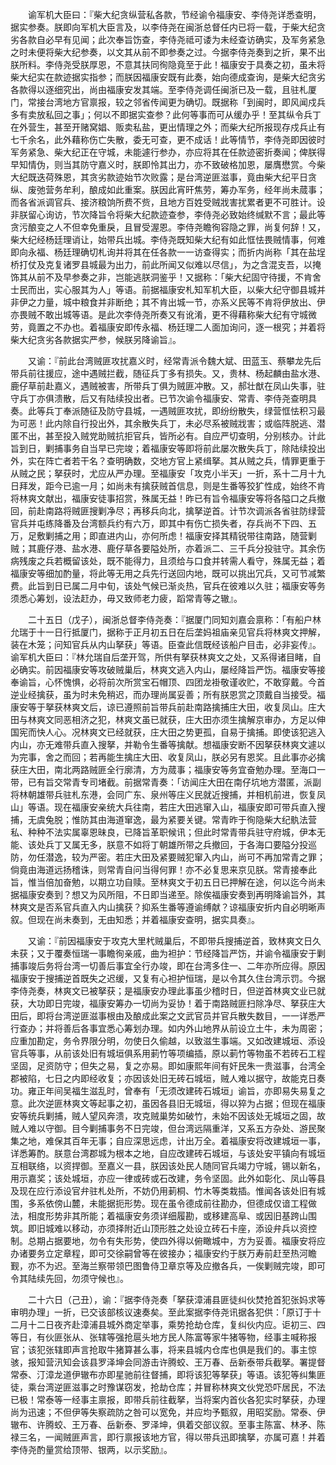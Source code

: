 <!-- { "loadSidebar": true } -->
　　谕军机大臣曰：『柴大纪贪纵营私各款，节经谕令福康安、李侍尧详悉查明，据实参奏。朕即向军机大臣言及，以李侍尧在闽浙总督任内已将一载，于柴大纪贪劣各款自必早有见闻；此次奉旨饬查，李侍尧祗可诿为未经查访确实，及军务紧急之时未便将柴大纪参奏，以文其从前不即参奏之过。今据李侍尧奏到之折，果不出朕所料。李侍尧受朕厚恩，不意其扶同徇隐竟至于此！福康安于具奏之初，虽未将柴大纪实在款迹据实指参；而朕因福康安既有此奏，始向德成查询，是柴大纪贪劣各款得以逐细究出，尚由福康安发其端。至李侍尧调任闽浙已及一载，且驻札厦门，常接台湾地方官禀报，较之邻省传闻更为确切。既据称「到闽时，即风闻戍兵多有卖放私回之事」；何以不即据实查参？此何等事而可从缓办乎！至其纵令兵丁在外营生，甚至开赌窝娼、贩卖私盐，更出情理之外；而柴大纪所报现存戍兵止有七千余名，此外藉称伤亡失散，委无可查，更不成话！此等情节，李侍尧即因彼时军务紧急、柴大纪正在守城，未能遽行参办，亦应将其在任款迹密折奏闻；俾朕得早知情伪，则当其防守嘉义时，朕即怜其出力，亦不致破格加恩，屡膺懋赏。今柴大纪既迭荷殊恩，其贪劣款迹始节次败露；是台湾逆匪滋事，竟由柴大纪平日贪纵、废弛营务牟利，酿成如此重案。朕因此宵旰焦劳，筹办军务，经年尚未蒇事；而各省派调官兵、接济粮饷所费不赀，且地方百姓受贼戕害扰累者更不可胜计。设非朕留心询访，节次降旨令将柴大纪款迹查参，李侍尧必致始终缄默不言；最此等贪污酿变之人不但幸免重戾，且冒受渥恩。李侍尧瞻徇容隐之罪，尚复何辞！又，柴大纪经杨廷理诮让，始带兵出城。李侍尧既知柴大纪有如此恇怯畏贼情事，何难即向永福、杨廷理确切札询并将其在任各款一一访查得实；而折内尚称「其在盐埕桥打仗及克复诸罗县城最为出力，前此所闻又似难以尽信」，为之含混支吾，以掩饰其从前不及早参奏之非，岂能逃朕洞鉴乎！又据称：「柴大纪固守待援，不肯舍士民而出，实心服其为人」等语。前据福康安札知军机大臣，以柴大纪守御县城并非伊之力量，城中粮食并非断绝；其不肯出城一节，亦系义民等不肯将伊放出、伊亦畏贼不敢出城等语。是此次李侍尧所奏又有讹淆，更不得藉称柴大纪有守城微劳，竟置之不办也。着福康安即传永福、杨廷理二人面加询问，逐一根究；并着将柴大纪贪劣各款据实严参，候朕另降谕旨』。

　　又谕：『前此台湾贼匪攻扰嘉义时，经常青派令魏大斌、田蓝玉、蔡攀龙先后带兵前往援应，途中遇贼拦截，随征兵丁多有损失。又，贵林、杨起麟由盐水港、鹿仔草前赴嘉义，遇贼被害，所带兵丁俱为贼匪冲散。又，郝壮猷在凤山失事，驻守兵丁亦俱溃散，后又有陆续投出者。已节次谕令福康安、常青、李侍尧查明具奏。此等兵丁奉派随征及防守县城，一遇贼匪攻扰，即纷纷散失，绿营恇怯积习最为可恶！此内除自行投出外，其余散失兵丁，未必尽系被贼戕害；或临阵脱逃、潜匿不出，甚至投入贼党助贼抗拒官兵，皆所必有。自应严切查明，分别核办。计此旨到日，剿捕事务自当早已完竣；着福康安等即将前此屡次散失兵丁，除陆续投出外，实在阵亡者若干名？查明确数，交地方官上紧缉拏。其从贼之兵，情罪更重于从贼之民；拏获时，尤应从严办理。至福康安「攻克小半天」一折，系十二月十九日拜发，距今已逾一月；如尚未有擒获贼首信息，则是生番等狡犷性成，始终不肯将林爽文献出，福康安徒事招赏，殊属无益！昨已有旨令福康安等将各隘口之兵撤回，前赴南路将贼匪搜剿净尽；再移兵向北，擒拏逆首。计节次调派各省驻防绿营官兵并屯练降番及台湾额兵约有六万，即其中有伤亡损失者，存兵尚不下四、五万，足敷剿捕之用；即直进内山，亦何所虑！福康安择其精锐带往南路，随营剿贼；其鹿仔港、盐水港、鹿仔草各要隘处所，亦着派二、三千兵分投驻守。其余伤病残废之兵若概留该处，既不能得力，且须给与口食并转需人看守，殊属无益；着福康安等细加酌量，将此等无用之兵先行送回内地，既可以挑出冗兵，又可节减繁费。此旨到日已属二月中旬，该处气候已渐炎热，官兵在彼难以久驻；福康安等务须悉心筹划，设法赶办，毋又致师老力疲，蹈常青等之辙』。

　　二十五日（戊子），闽浙总督李侍尧奏：『据厦门同知刘嘉会禀称：「有船户林允瑞于十一日行抵厦门，据称于正月初五日在后垄妈祖庙亲见官兵将林爽文押解，装在木笼；问知官兵从内山拏获」等语。臣查此信既经该船户目击，必非妄传』。谕军机大臣曰：『林允瑞自后垄开驾，所供有拏获林爽文之处，又系得诸目睹，自必确实。前因福康安等攻破贼巢后，林爽文逃入内山，屡经降旨严饬。福康安等接奉谕旨，心怀愧惧，必将前次所赏宝石帽顶、四团龙褂敬谨收贮，不敢穿戴。今首逆业经擒获，虽为时未免稍迟，而办理尚属妥善；所有朕恩赏之顶戴自当接受。福康安等于拏获林爽文后，谅已遵照前旨带兵前赴南路擒捕庄大田，收复凤山。庄大田与林爽文同恶相济之犯，林爽文虽已就获，庄大田亦须生擒解京审办，方足以伸国宪而快人心。况林爽文已经就获，庄大田之势更孤，自易于擒捕。即使该犯逃入内山，亦无难带兵直入搜拏，并勒令生番等擒献。想福康安断不因拏获林爽文遽以为完事，舍之而回；若再能生擒庄大田、收复凤山，朕必另有恩奖。且此事亦必擒获庄大田，南北两路贼匪全行廓清，方为蒇事；福康安等务宜奋勉办理。至海口一带，已有旨交常青专司堵截。前据常青奏：「访闻庄大田在南仔坑地方潜匿，派副将林朝雄带兵驻札东港，会同广东、泉州等庄义民就近搜捕，并相机前进，恢复凤山」等语。现在福康安亲统大兵往南，若庄大田逃窜入山，福康安即可带兵直入搜捕，无虞兔脱；惟防其由海道窜逸，最为紧要关键。常青昨于徇隐柴大纪骫法营私、种种不法实属辜恩昧良，已降旨革职候讯；但此时常青带兵驻守府城，伊本无能、该处兵丁又属无多，朕意不如将丁朝雄所带之兵撤回，于各海口要隘分投巡防，勿任潜逸，较为严密。若庄大田及紧要贼犯窜入内山，尚可不再加常青之罪；倘竟由海道远扬稽诛，则常青自问当得何罪！亦不必复思来京见朕。常青接奉此旨，惟当倍加奋勉，以期立功自赎。至林爽文于初五日已押解在途，何以迄今尚未据福康安奏到？想又为风所阻，不日即当递至。除俟福康安奏到再明降谕旨外，其林爽文是否系官兵直入内山擒获？抑系生番等遵谕缚献？谅福康安折内自必明晰声叙。但现在尚未奏到，无由知悉；并着福康安查明，据实具奏』。

　　又谕：『前因福康安于攻克大里杙贼巢后，不即带兵搜捕逆首，致林爽文日久未获；又于覆奏恒瑞一事瞻徇亲戚，曲为袒护：节经降旨严饬，并谕令福康安于剿捕事竣后务将台湾一切善后事宜全行办竣，即在台湾多住一、二年亦所应得。原因福康安于搜捕逆首既失之迟缓，又复有心袒护恒瑞，是以令其久住台湾示罚。今据李侍尧奏，林爽文已被拏获；是福康安办理此事虽少稽时日，但逆首林爽文业已就获，大功即日完竣，福康安筹办一切尚为妥协！着于南路贼匪扫除净尽、拏获庄大田后，即将台湾逆匪滋事根由及酿成此案之文武官员并官兵散失数目，一一详悉严行查办；并将善后各事宜悉心筹划办理。如内外山地界从前设立土牛，未为周密；应重加勘定，务令界限分明，勿使日久偷越，以致滋生事端。又如改建城垣、添设官兵等事，从前该处旧有城垣俱系用莿竹等项编插，原以莿竹等物虽不若砖石工程坚固，足资防守；但失之易，复之亦易。即如康熙年间有奸民朱一贵滋事，台湾全郡被陷，七日之内即经收复；亦因该处旧无砖石城垣，贼人难以据守，故能克日奏功。雍正年间吴福生滋乱时，曾奉有「无须改建砖石城垣」谕旨，亦即易失易复之意。此次逆匪林爽文等起事之初，虽因各县旧无城垣，得以猝为占据；但现在福康安等统兵剿捕，贼人望风奔溃，攻克贼巢势如破竹，未始不因该处无城垣之固，故贼人难以守御。目今剿捕事务不日完竣，但台湾远隔重洋，又系五方杂处、游民聚集之地，难保其百年无事；自应深思远虑，计出万全。着福康安将改建城垣一事，详悉筹酌。朕意台湾郡城为根本之地，自应改建砖石城垣，与该处安平镇向有城垣互相联络，以资捍御。至嘉义一县，朕因该处民人随同官兵竭力守城，锡以新名，用示嘉奖；该处城垣，亦应一律或砖或石改建，务令坚固。此外如彰化、凤山等县及现在应行添设官弁驻札处所，不妨仍用莿桐、竹木等类栽插。惟闻各该处旧有城围，多系依傍山麓，未能据扼形势。现在虽令德成前往勘办，但德成仅谙工程做法，相度形势非其所能；着福康安务须详细履勘，或移建高阜、或因旧基跨山围筑。即旧城难以移动，亦须择附近山顶形胜之处设立砖石卡座，添设弁兵以资控制。总期占据要地，勿令有失形势，使四外得以俯瞰城中，方为妥善。福康安将应办诸要务立定章程，即可交徐嗣曾等在彼接办；福康安约于朕万寿前赶至热河瞻觐，亦不为迟。至海兰察带领巴图鲁侍卫章京等及应撤各兵，一俟剿贼完竣，即可令其陆续先回，勿须守候也』。

　　二十六日（己丑），谕：『据李侍尧奏「拏获漳浦县匪徒纠伙焚抢首犯张妈求等审明办理」一折，已交该部核议速奏矣。至此案据李侍尧讯据各犯供：「原订于十二月十二日夜齐赴漳浦县城外商定举事，乘势抢劫仓库，复纠伙内应。讵初三、四等日，有伙匪张从、张辖等强抢扈头地方民人陈富等家牛猪等物，经事主喊称报官；该犯张辖即声言抢取牛猪算甚么事，将来县城内仓库也俱是我们的。事主惊骇，报知营汛知会该县罗泽坤会同游击许腾蛟、王万春、岳新泰带兵截拏。署提督常泰、汀漳龙道伊辙布亦即星驰前往督捕，即将该犯等拏获」等语。该犯等纠集匪徒，乘台湾逆匪滋事之时豫谋窃发，抢劫仓库；并冒称林爽文伙党恐吓居民，不法已极！常泰等一经事主禀报，即带兵前往截拏，当将案内首伙各犯实时拏获，办理尚为迅速；不但伊等失察疏防之咎可以宽免，并应均予甄叙，用昭奖励。常泰、伊辙布、许腾蛟、王万春、岳新泰、罗泽坤，俱着交部议叙。至事主陈富、林矛、陈禄三名，一闻贼匪声言，即行禀报该地方官，得以带兵迅即擒拏，亦属可嘉！并着李侍尧酌量赏给顶带、银两，以示奖励』。

